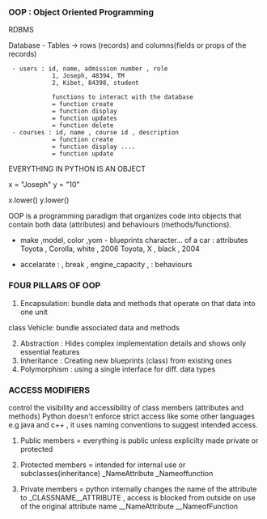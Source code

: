 ### OOP : Object Oriented Programming 

RDBMS

Database 
     - Tables  -> rows (records) and columns(fields or props of the records)

     - users : id, name, admission number , role 
                1, Joseph, 48394, TM 
                2, Kibet, 84398, student 

                functions to interact with the database 
                = function create 
                = function display 
                = function updates 
                = function delete
     - courses : id, name , course id , description
                = function create 
                = function display .... 
                = function update 
EVERYTHING IN PYTHON IS AN OBJECT 

x = "Joseph"
y = "10"

x.lower()
y.lower()

OOP is a programming paradigm that organizes code into objects that 
contain both data (attributes) and behaviours (methods/functions). 

- make ,model, color ,yom  - blueprints character... of a car : attributes
  Toyota , Corolla, white , 2006 
  Toyota, X , black , 2004 

- accelarate :  , break , engine_capacity , : behaviours 

### FOUR PILLARS OF OOP 
1. Encapsulation: bundle data and methods that operate on that data into one unit 

class Vehicle:
     bundle associated data and methods 

2. Abstraction : Hides complex implementation details and shows only 
essential features 
3. Inheritance : Creating new blueprints (class) from existing ones 
4. Polymorphism : using a single interface for diff. data types 


### ACCESS MODIFIERS 
control the visibility and accessibility of class members (attributes and methods)
Python doesn't enforce strict access like some other languages e.g java and c++ , it uses naming conventions to suggest intended access.

1. Public members  = everything is public unless explicilty made private or protected 

2. Protected members  = intended for internal use or subclasses(inheritance)
_NameAttribute
_Nameoffunction

3. Private members = python internally changes the name of the attribute to _CLASSNAME__ATTRIBUTE , access is blocked from outside on 
use of the original attribute name 
__NameAttribute 
__NameofFunction